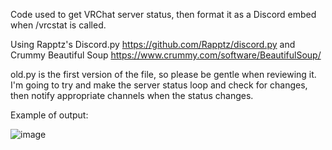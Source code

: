Code used to get VRChat server status, then format it as a Discord embed when /vrcstat is called.

Using Rapptz's Discord.py https://github.com/Rapptz/discord.py and Crummy Beautiful Soup https://www.crummy.com/software/BeautifulSoup/

old.py is the first version of the file, so please be gentle when reviewing it. I'm going to try and make the server status loop and check for changes, then notify appropriate channels when the status changes.

Example of output:

![image](https://user-images.githubusercontent.com/44349780/166114024-40096d43-dff3-4656-ac63-9f8b796f190a.png)
